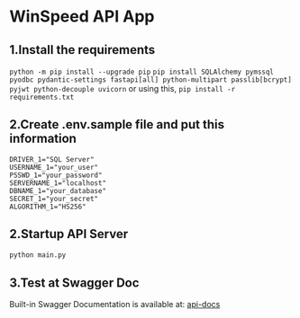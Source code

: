 # WinSpeed API App

## 1.Install the requirements
```python -m pip install --upgrade pip```
```pip install SQLAlchemy pymssql pyodbc pydantic-settings fastapi[all] python-multipart passlib[bcrypt] pyjwt python-decouple uvicorn```
or using this,
```pip install -r requirements.txt```

## 2.Create .env.sample file and put this information
```
DRIVER_1="SQL Server"
USERNAME_1="your_user"
PSSWD_1="your_password"
SERVERNAME_1="localhost"
DBNAME_1="your_database"
SECRET_1="your_secret"
ALGORITHM_1="HS256"
```

## 2.Startup API Server
```sh
python main.py
```

## 3.Test at Swagger Doc
Built-in Swagger Documentation is available at: [api-docs](http://localhost:8000/docs)